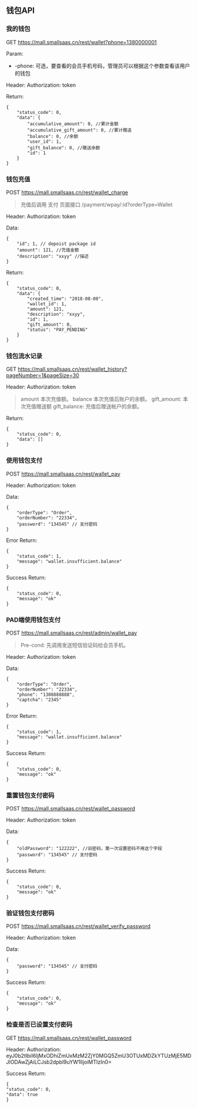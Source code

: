 ## 钱包API

### 我的钱包

GET https://mall.smallsaas.cn/rest/wallet?phone=1380000001 

Param: 
- -phone: 可选，要查看的会员手机号码，管理员可以根据这个参数查看该用户的钱包

Header: Authorization: token

Return:
```
{
    "status_code": 0,
    "data": {
        "accumulative_amount": 0, //累计金额
        "accumulative_gift_amount": 0, //累计赠送
        "balance": 0, //余额
        "user_id": 1,
        "gift_balance": 0, //赠送余额
        "id": 1
    }
}
```

### 钱包充值

POST https://mall.smallsaas.cn/rest/wallet_charge 

> 充值后调用 支付 页面接口 /payment/wpay/:id?orderType=Wallet

Header: Authorization: token

Data:
```
{
    "id"; 1, // depoist package id
    "amount": 121, //充值金额
    "description": "xxyy" //描述
}
```

Return:
```
{
    "status_code": 0,
    "data": {
        "created_time": "2018-08-08",
        "wallet_id": 1,
        "amount": 121,
        "description": "xxyy",
        "id": 1,
        "gift_amount": 0,
        "status": "PAY_PENDING"
    }
}
```

### 钱包流水记录

GET https://mall.smallsaas.cn/rest/wallet_history?pageNumber=1&pageSize=30 

Header: Authorization: token

> amount 本次充值额。 balance 本次充值后账户的余额。 gift_amount: 本次充值赠送额 gift_balance: 充值后赠送帐户的余额。

Return:
```
{
    "status_code": 0,
    "data": []
}
```

### 使用钱包支付

POST https://mall.smallsaas.cn/rest/wallet_pay 

Header: Authorization: token

Data:
```
{
    "orderType": "Order",
    "orderNumber": "22334",
    "password": "134545" // 支付密码
}
```

Error Return:
```
{
    "status_code": 1,
    "message": "wallet.insufficient.balance"
}
```

Success Return:
```
{
    "status_code": 0,
    "message": "ok"
}
```

### PAD端使用钱包支付

POST https://mall.smallsaas.cn/rest/admin/wallet_pay 

>Pre-cond:
先调用发送短信验证码给会员手机。

Header: Authorization: token

Data:
```
{
    "orderType": "Order",
    "orderNumber": "22334",
    "phone": "1308888888",
    "captcha": "2345"
}
```

Error Return:
```
{
    "status_code": 1,
    "message": "wallet.insufficient.balance"
}
```

Success Return:
```
{
    "status_code": 0,
    "message": "ok"
}
```

### 重置钱包支付密码

POST https://mall.smallsaas.cn/rest/wallet_password 

Header: Authorization: token

Data:
```
{
    "oldPassword": "122222", //旧密码，第一次设置密码不用这个字段
    "password": "134545" // 支付密码
}
```

Success Return:
```
{
    "status_code": 0,
    "message": "ok"
}
```

### 验证钱包支付密码

POST https://mall.smallsaas.cn/rest/wallet_verify_password 

Header: Authorization: token

Data:
```
{
	"password": "134545" // 支付密码
}
```

Success Return:
```
{
    "status_code": 0,
    "message": "ok"
}
```

### 检查是否已设置支付密码

GET https://mall.smallsaas.cn/rest/wallet_password 

Header: Authorization:
eyJ0b2tlbiI6IjMxODhiZmUxMzM2ZjY0MGQ5ZmU3OTUxMDZkYTUzMjE5MDJlODAwZjAiLCJsb2dpbl9uYW1lIjoiMTIzIn0=

Success Return:
```
{
"status_code": 0,
"data": true
}
```